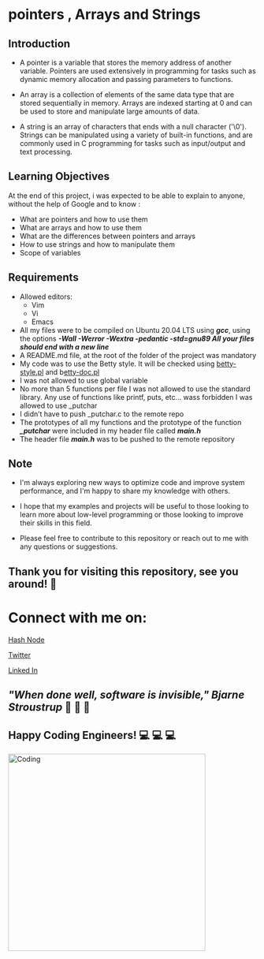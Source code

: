 
# **pointers , Arrays and Strings**
## **Introduction**
* A pointer is a variable that stores the memory address of another variable. Pointers are used extensively in  programming for tasks such as dynamic memory allocation and passing parameters to functions.

* An array is a collection of elements of the same data type that are stored sequentially in memory. Arrays  are indexed starting at 0 and can be used to store and manipulate large amounts of data.

* A string  is an array of characters that ends with a null character ('\0'). Strings can be manipulated using a variety of built-in functions, and are commonly used in C programming for tasks such as input/output and text processing.

## **Learning Objectives**
At the end of this project, i was expected to be able to explain to anyone, without the help of Google and to know :

* What are pointers and how to use them
* What are arrays and how to use them
* What are the differences between pointers and arrays
* How to use strings and how to manipulate them
* Scope of variables

## **Requirements**

* Allowed editors: 
    * Vim
    * Vi
    * Emacs
* All my files were to be compiled on Ubuntu 20.04 LTS using ***gcc***, using the options ***-Wall -Werror -Wextra -pedantic -std=gnu89
All your files should end with a new line***
* A README.md file, at the root of the folder of the project was mandatory
* My code was to use the Betty style. It will be checked using [betty-style.pl](https://github.com/holbertonschool/Betty/blob/master/betty-style.pl) and b[etty-doc.pl](https://github.com/holbertonschool/Betty/blob/master/betty-doc.pl)
* I was  not allowed to use global variable
* No more than 5 functions per file
I was not allowed to use the standard library. Any use of functions like printf, puts, etc… wass forbidden
I was allowed to use _putchar
* I didn’t have to push _putchar.c to the remote repo
* The prototypes of all my functions and the prototype of the function ***_putchar*** were included in my header file called ***main.h***
* The header file ***main.h*** was to be pushed to the remote repository

## **Note**

* I'm always exploring new ways to optimize code and improve system performance, and I'm happy to share my knowledge with others.
* I hope that my examples and projects will be useful to those looking to learn more about low-level programming or those looking to improve their skills in this field.

* Please feel free to contribute to this repository or reach out to me with any questions or suggestions.

  
  
## **Thank you for visiting this repository, see you around!** :smiling_face_with_three_hearts:



# **Connect with me on:** 

[Hash Node](https://brianenosotieno.hashnode.dev)
                        
[Twitter](https://twitter.com/brian_tatling) 
                        
[Linked In](https://www.linkedin.com/in/brian-enos/)



## ***"When done well, software is invisible," Bjarne Stroustrup*** :muscle: :muscle: :muscle:
## **Happy Coding Engineers!** :computer: :computer: :computer:
<img align="left" alt="Coding" width="400" src= "https://camo.githubusercontent.com/e20822b4282c07ffd010cd05f855a6561d3b62358ca9e607e4901288dd748fcb/68747470733a2f2f63646e2e6472696262626c652e636f6d2f75736572732f323133313939332f73637265656e73686f74732f343934383733362f74686f75676874776f726b732d6769665f6472696262626c652e676966">
